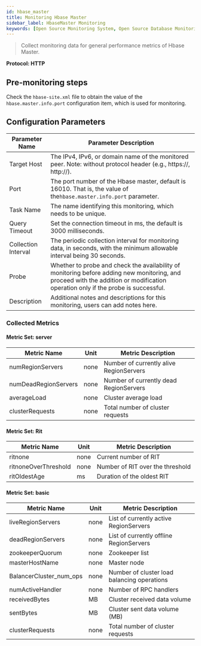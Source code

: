 ```yaml
---
id: hbase_master
title: Monitoring Hbase Master
sidebar_label: HbaseMaster Monitoring
keywords: [Open Source Monitoring System, Open Source Database Monitoring, HbaseMaster Monitoring]
---
```

> Collect monitoring data for general performance metrics of Hbase Master.

**Protocol: HTTP**

## Pre-monitoring steps

Check the `hbase-site.xml` file to obtain the value of the `hbase.master.info.port` configuration item, which is used for monitoring.

## Configuration Parameters


| Parameter Name      | Parameter Description                                                                                                                                                            |
| ------------------- | -------------------------------------------------------------------------------------------------------------------------------------------------------------------------------- |
| Target Host         | The IPv4, IPv6, or domain name of the monitored peer. Note: without protocol header (e.g., https://, http://).                                                                   |
| Port                | The port number of the Hbase master, default is 16010. That is, the value of the`hbase.master.info.port` parameter.                                                              |
| Task Name           | The name identifying this monitoring, which needs to be unique.                                                                                                                  |
| Query Timeout       | Set the connection timeout in ms, the default is 3000 milliseconds.                                                                                 |
| Collection Interval | The periodic collection interval for monitoring data, in seconds, with the minimum allowable interval being 30 seconds.                                                          |
| Probe               | Whether to probe and check the availability of monitoring before adding new monitoring, and proceed with the addition or modification operation only if the probe is successful. |
| Description         | Additional notes and descriptions for this monitoring, users can add notes here.                                                                                                 |

### Collected Metrics

#### Metric Set: server


| Metric Name          | Unit | Metric Description                      |
| -------------------- | ---- | --------------------------------------- |
| numRegionServers     | none | Number of currently alive RegionServers |
| numDeadRegionServers | none | Number of currently dead RegionServers  |
| averageLoad          | none | Cluster average load                    |
| clusterRequests      | none | Total number of cluster requests        |

#### Metric Set: Rit


| Metric Name          | Unit | Metric Description               |
| -------------------- | ---- | -------------------------------- |
| ritnone              | none | Current number of RIT            |
| ritnoneOverThreshold | none | Number of RIT over the threshold |
| ritOldestAge         | ms   | Duration of the oldest RIT       |

#### Metric Set: basic


| Metric Name             | Unit | Metric Description                          |
| ----------------------- | ---- | ------------------------------------------- |
| liveRegionServers       | none | List of currently active RegionServers      |
| deadRegionServers       | none | List of currently offline RegionServers     |
| zookeeperQuorum         | none | Zookeeper list                              |
| masterHostName          | none | Master node                                 |
| BalancerCluster_num_ops | none | Number of cluster load balancing operations |
| numActiveHandler        | none | Number of RPC handlers                      |
| receivedBytes           | MB   | Cluster received data volume                |
| sentBytes               | MB   | Cluster sent data volume (MB)               |
| clusterRequests         | none | Total number of cluster requests            |

